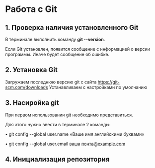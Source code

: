 # Работа с Git

## 1. Проверка наличия установленного Git
В терминале выполнить команду **git --version**.

Если Git установлен, появится сообщение с информацией о версии программы. Иначе будет сообщение об ошибке.

## 2. Установка Git
Загружаем последнюю версию git c сайта https://git-scm.com/downloads
Устанавливаем с настройками по умолчанию

## 3. Насиройка git
При первом использовании git необходимо представиться.

 Для этого нужно ввести в терминале 2 команды:

• git config --global user.name «Ваше имя английскими буквами»

• git config --global user.email ваша почта@example.com

## 4. Инициализация репозитория
